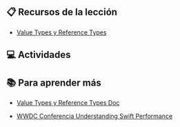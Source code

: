 ## :clipboard: Recursos de la lección

- [Value Types y Reference Types](https://docs.google.com/presentation/d/19Abd636Ku1NFaaC1iQk0gdniE0lTCDOApfJlWTOo8r8/edit?usp=sharing)

## :computer: Actividades




## :books: Para aprender más

 - [Value Types y Reference Types Doc](https://developer.apple.com/swift/blog/?id=10)
 
- [WWDC Conferencia Understanding Swift Performance](https://developer.apple.com/videos/play/wwdc2016/416/)
